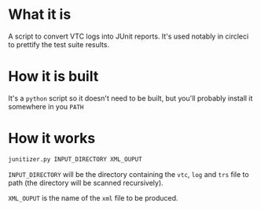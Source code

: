 # What it is

A script to convert VTC logs into JUnit reports. It's used notably in
circleci to prettify the test suite results.

# How it is built

It's a `python` script so it doesn't need to be built, but you'll probably
install it somewhere in you `PATH` 

# How it works

``` bash
junitizer.py INPUT_DIRECTORY XML_OUPUT
```

`INPUT_DIRECTORY` will be the directory containing the `vtc`, `log` and `trs`
file to path (the directory will be scanned recursively).

`XML_OUPUT` is the name of the `xml` file to be produced.
